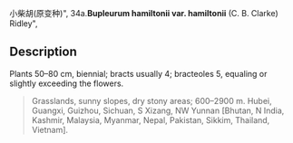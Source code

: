 小柴胡(原变种)",
34a.**Bupleurum hamiltonii var. hamiltonii** (C. B. Clarke) Ridley",

## Description
Plants 50–80 cm, biennial; bracts usually 4; bracteoles 5, equaling or slightly exceeding the flowers.

> Grasslands, sunny slopes, dry stony areas; 600–2900 m. Hubei, Guangxi, Guizhou, Sichuan, S Xizang, NW Yunnan [Bhutan, N India, Kashmir, Malaysia, Myanmar, Nepal, Pakistan, Sikkim, Thailand, Vietnam].

